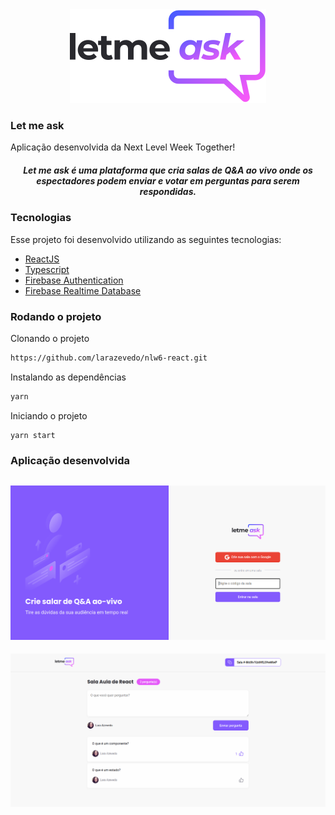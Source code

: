 <div align="center">
  <img src=".github/logo.svg" alt="Let me ask logo">
</div>

### Let me ask
Aplicação desenvolvida da Next Level Week Together! 


<h5 align="center">
Let me ask é uma plataforma que cria salas de Q&A ao vivo onde os espectadores podem enviar e votar em perguntas para serem respondidas. 
</h5>

### Tecnologias
Esse projeto foi desenvolvido utilizando as seguintes tecnologias:

- [ReactJS](https://reactjs.org/)
- [Typescript](https://www.typescriptlang.org/)
- [Firebase Authentication](https://firebase.google.com/products/auth)
- [Firebase Realtime Database](https://firebase.google.com/products/realtime-database)

### Rodando o projeto

Clonando o projeto
```bash
https://github.com/larazevedo/nlw6-react.git
```

Instalando as dependências
```bash
yarn
```

Iniciando o projeto
```bash
yarn start
```

### Aplicação desenvolvida

![1](.github/Login.png)
---
![2](.github/Home.png)
